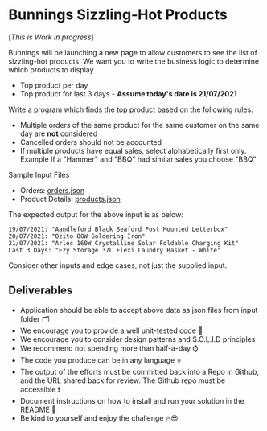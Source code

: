 # Bunnings Sizzling-Hot Products

[*_This is Work in progress_*]

Bunnings will be launching a new page to allow customers to see the list of
sizzling-hot products. We want you to write the business logic to determine
which products to display

* Top product per day
* Top product for last 3 days - **Assume today's date is 21/07/2021**

Write a program which finds the top product based on the following rules:

* Multiple orders of the same product for the same customer on the same day are
  **not** considered
* Cancelled orders should not be accounted
* If multiple products have equal sales, select alphabetically first only. 
  Example If a "Hammer" and "BBQ" had similar sales you choose "BBQ"

Sample Input Files

* Orders: [orders.json](inputs/orders.json)
* Product Details: [products.json](inputs/products.json)

The expected output for the above input is as below:

```text
19/07/2021: "Aandleford Black Seaford Post Mounted Letterbox"
20/07/2021: "Ozito 80W Soldering Iron"
21/07/2021: "Arlec 160W Crystalline Solar Foldable Charging Kit"
Last 3 Days: "Ezy Storage 37L Flexi Laundry Basket - White"
```

Consider other inputs and edge cases, not just the supplied input.

## Deliverables

* Application should be able to accept above data as json files from input folder 🗂️
* We encourage you to provide a well unit-tested code 🧪
* We encourage you to consider design patterns and S.O.L.I.D principles
* We recommend not spending more than half-a-day ⌚
* The code you produce can be in any language ⭐
* The output of the efforts must be committed back into a Repo in Github, and
  the URL shared back for review. The Github repo must be accessible ❗
* Document instructions on how to install and run your solution in the README 📄
* Be kind to yourself and enjoy the challenge 🔥😎
